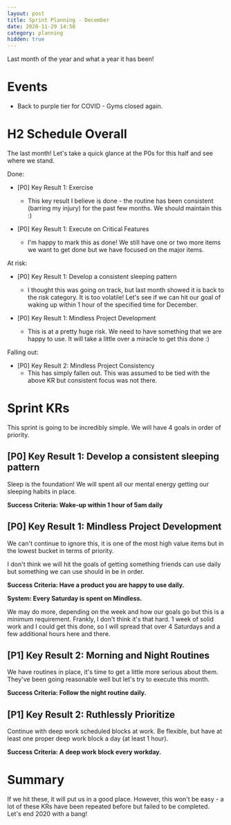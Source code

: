 ```yaml
---
layout: post
title: Sprint Planning - December
date: 2020-11-29 14:50
category: planning
hidden: true
---
```


Last month of the year and what a year it has been!

# Events
* Back to purple tier for COVID - Gyms closed again.

# H2 Schedule Overall
The last month! Let's take a quick glance at the P0s for this half and see where we stand.

Done:

* [P0] Key Result 1: Exercise
  * This key result I believe is done - the routine has been consistent (barring my injury) for the past
few months. We should maintain this :)

* [P0] Key Result 1: Execute on Critical Features
  * I'm happy to mark this as done! We still have one or two more items we want to get done but we
    have focused on the major items.

At risk:

* [P0] Key Result 1: Develop a consistent sleeping pattern
  * I thought this was going on track, but last month showed it is back to the risk category. It is
    too volatile! Let's see if we can hit our goal of waking up within 1 hour of the specified time
    for December.

* [P0] Key Result 1: Mindless Project Development
  * This is at a pretty huge risk. We need to have something that we are happy to use. It will take
    a little over a miracle to get this done :)

Falling out:

* [P0] Key Result 2: Mindless Project Consistency
  * This has simply fallen out. This was assumed to be tied with the above KR but consistent focus
    was not there.

# Sprint KRs

This sprint is going to be incredibly simple. We will have 4 goals in order of priority.

## [P0] Key Result 1: Develop a consistent sleeping pattern

Sleep is the foundation! We will spent all our mental energy getting our sleeping habits in place.

**Success Criteria: Wake-up within 1 hour of 5am daily**

## [P0] Key Result 1: Mindless Project Development

We can't continue to ignore this, it is one of the most high value items but in the lowest bucket in
terms of priority.

I don't think we will hit the goals of getting something friends can use daily but something we can
use should in be in order.

**Success Criteria: Have a product you are happy to use daily.**

**System: Every Saturday is spent on Mindless.**

We may do more, depending on the week and how our goals go but this is a minimum requirement.
Frankly, I don't think it's that hard. 1 week of solid work and I could get this done, so I will
spread that over 4 Saturdays and a few additional hours here and there.

## [P1] Key Result 2: Morning and Night Routines

We have routines in place, it's time to get a little more serious about them. They've been going
reasonable well but let's try to execute this month.

**Success Criteria: Follow the night routine daily.**


## [P1] Key Result 2: Ruthlessly Prioritize

Continue with deep work scheduled blocks at work. Be flexible, but have at least one proper deep
work block a day (at least 1 hour).

**Success Criteria: A deep work block every workday.**

# Summary

If we hit these, it will put us in a good place. However, this won't be easy - a lot of these KRs
have been repeated before but failed to be completed. Let's end 2020 with a bang!
